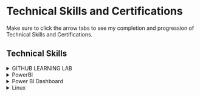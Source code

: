 <h1> Technical Skills and Certifications </h1>

Make sure to click the arrow tabs to see my completion and progression of Technical Skills and Certifications.

<h2> Technical Skills </h2>

<details><summary>GITHUB LEARNING LAB</summary>
  
  
  <h4> Description </h4>
  I have completed the introductory First Day and Week on <a href="https://lab.github.com/courses">GitHub Learning Lab</a> 
  
  <ul>
  The GitHub Lab courses that were completed include:
  <li>Introduction to GitHub: Closing an Issue, Creating Branches, and Merging Pull Requests </li>
  <li>Communicating using Markdown: Adding Headers, Images, and Lists </li>
  <li>Uploading projects to GitHub: Learning the basics of preparing uploads/projects </li>
  <li>GitHub Pages Knowledge: Customizing homepage and site details</li>
  <li>Pull Request Functionalities: Fundamentals for creating and reviewing pull requests.</li>
  <li>Managing Merge Conflicts: Creating and resolving conflicts</li>
  <li>Securing workflows: Updating Dependency versions and finding Vulnerable Dependencies</li>
  </ul>
  
  <h4> Proof of Course Accomplishment: </h4>
  <img src="FirstDayGitHub.png" alt="FirstDay">
  
  <img src="FirstWeekGitHub.png" alt="FirstWeek">
  
  </details>
  
  <details><summary>PowerBI</summary>
  
  
  <h4> Description </h4>
  I have taken and completed the labs, exercises, and videos for Microsoft's PowerBI at edX's training courses <a href="https://www.edx.org/course/analyzing-visualizing-data-power-bi-4">Analyzing and Visualzing Data with PowerBI</a> These courses included learning how to import various data types, contruct and modify dashboards, and interpret and manipulate data for different visualizations.

<h4>Courses:</h4> 
<ul>
<li>Power BI Desktop Data Transformations: Merging Queries, Entering Data, and Splitting Columns</li>
<li>Power BI Desktop Modelling: Managing Data Relationships and Creating Hierarchies</li>
<li>Power BI Desktop Visualization: Using different Visualizations and Filters</li>
<li>Power BI Service: Understanding Dashboards and Sharing Data</li>
<li>Working with Excel: Pinning Worksheets and Analyzing Them</li>
<li>Direct Connectivity: Using SSAS Connetor and HANA</li>
<li>Developer API: Using Custom Visuals and Others Applications</li>
<li>Mobile App: Functionality with Mobile Layout</li>
</ul>
<br>
<img src="TonryRobertsBI.png" alt="Power">
<br>
</details>


<details><summary>Power BI Dashboard</summary>
<br>
A requirement for my Emergent Tech Skills class, I was able to complete and design a dashboard from the <a href="https://docs.microsoft.com/en-us/power-bi/sample-supplier-quality">Supplier Quality Analysis sample</a> provided by Microsoft. Clicking the following link will provide you a video demostration of my dashboard: <a href="https://youtu.be/-NOagJzF1gU">Supplier Quality Analysis Dashboard</a>
<br>
<br>
  The following is a shared link to my PowerBI dashboard for public viewing:
<a href="https://app.powerbi.com/view?r=eyJrIjoiODJiMWFjOWItM2JhYi00MTAzLWFmNGYtYTUwZjI1ODgwZjIzIiwidCI6ImQ0ZmYwMTNjLTYyYjctNDE2Ny05MjRmLTViZDkzZTgyMDJkMyIsImMiOjN9">Supplier Quality Analysis</a>
<br>
<br>
  <img src="TRSPA.jpg" alt="PD">
</details>

<details><summary>Linux</summary>


<h4> Description </h4>
  I have taken and completed the course for LPI Linux Essentials at <a href="https://linuxacademy.com">Linux Academy.</a> These courses included introduction to Linux as an operating system, Linux Kernal, command line syntax , and the overall capabilities of Linux.
  
  <h4>Topics:</h4>
<ul>
<li>The Linux Community and a Career in Open Source</li>
<li>Linux Evolution and Popular Operating Systems</li>
<li>How to Access a Linux Installation</li>
<li>Major Open Source Applications</li>  
<li>Understanding Open Source Software and Licensing</li> 
<li>ICT Skills and Working in Linux</li>
<li>Command Line Basics</li> 
<li>Using Directories and Listing Files</li> 
<li>Archiving Files on the Command Line</li> 
<li>Searching and Extracting Data from Files</li> 
<li>Turning Commands into a Script</li>
<li>The Linux Operating System</li>
<li>Security and File Permissions</li>
<li>Basic Security and Identifying User Groups</li>
<li>Creating Users and Groups</li> 
<li>Managing File Permissions and Ownership</li> 
<li>Special Directories and Files</li> 
</ul>

<h4> Proof of Completion: </h4>
LPI Linux Essentials Course Completion Certificate:
<img src="LPI.pdf" alt="LPI Linux Essentials Course Completion">
